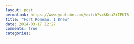 ```yaml
---
layout: post
permalink: https://www.youtube.com/watch?v=kKnuZiIFhT8
title: "Fort Romeau, I Knew"
date: 2014-03-17 12:27
comments: true
categories: 
---
```

